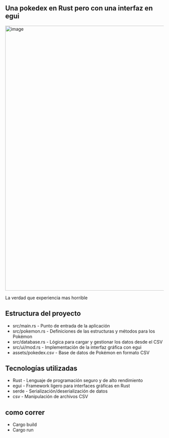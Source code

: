 ## Una pokedex en Rust pero con una interfaz en egui

<img width="840" alt="image" src="https://github.com/user-attachments/assets/ea3263ff-690e-4fd8-8dad-c4859f589cc3" />

La verdad que experiencia mas horrible 

## Estructura del proyecto

- src/main.rs - Punto de entrada de la aplicación
- src/pokemon.rs - Definiciones de las estructuras y métodos para los Pokémon
- src/database.rs - Lógica para cargar y gestionar los datos desde el CSV
- src/ui/mod.rs - Implementación de la interfaz gráfica con egui
- assets/pokedex.csv - Base de datos de Pokémon en formato CSV

## Tecnologías utilizadas

- Rust - Lenguaje de programación seguro y de alto rendimiento
- egui - Framework ligero para interfaces gráficas en Rust
- serde - Serialización/deserialización de datos
- csv - Manipulación de archivos CSV

## como correr

- Cargo build
- Cargo run
